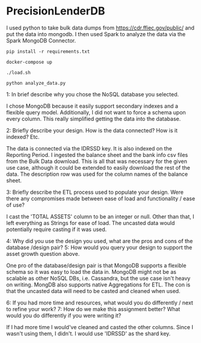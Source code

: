# PrecisionLenderDB

I used python to take bulk data dumps from https://cdr.ffiec.gov/public/ and put the data into mongodb.
I then used Spark to analyze the data via the Spark MongoDB Connector.

`pip install -r requirements.txt`

`docker-compose up`

`./load.sh`

`python analyze_data.py`


1: In brief describe why you chose the NoSQL database you selected.

  I chose MongoDB because it easily support secondary indexes and a flexible query model.
  Additionally, I did not want to force a schema upon every column. This really simplified 
  getting the data into the database.
  
2: Briefly describe your design. How is the data connected? How is it indexed? Etc.

  The data is connected via the IDRSSD key. It is also indexed on the Reporting Period.
  I ingested the balance sheet and the bank info csv files from the Bulk Data download.
  This is all that was necessary for the given use case, although it could be extended to easily
  download the rest of the data. The description row was used for the column names of the balance sheet.
  

3: Briefly describe the ETL process used to populate your design. Were there any compromises made between ease of load and functionality / ease of use?

  I cast the 'TOTAL ASSETS' column to be an integer or null. Other than that, I left everything as Strings for ease of load.
  The uncasted data would potentially require casting if it was used.

4: Why did you use the design you used, what are the pros and cons of the database /design pair? 5: How would you query your design to support the asset growth question above.

  One pro of the database/design pair is that MongoDB supports a flexible schema so it was easy to load the data in. 
  MongoDB might not be as scalable as other NoSQL DBs, i.e. Cassandra, but the use case isn't heavy on writing.
  MongDB also supports native Aggregations for ETL. The con is that the uncasted data will need to be casted and cleaned
  when used.

6: If you had more time and resources, what would you do differently / next to refine your work? 7: How do we make this assignment better? What would you do differently if you were writing it?

  If I had more time I would've cleaned and casted the other columns. Since I wasn't using them, I didn't. I would use 'IDRSSD' as the shard key.
